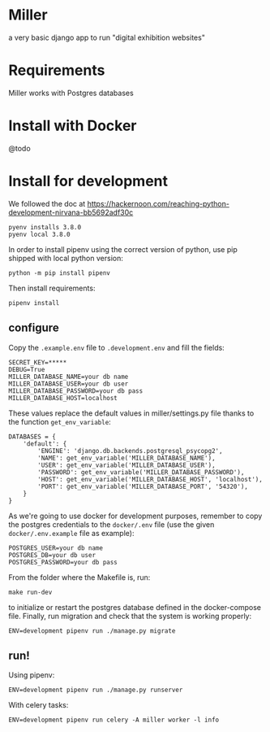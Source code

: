# Miller
a very basic django app to run "digital exhibition websites"

# Requirements
Miller works with Postgres databases

# Install with Docker
@todo

# Install for development
We followed the doc at https://hackernoon.com/reaching-python-development-nirvana-bb5692adf30c

    pyenv installs 3.8.0
    pyenv local 3.8.0

In order to install pipenv using the correct version of python,
use pip shipped with local python version:

    python -m pip install pipenv

Then install requirements:

    pipenv install

## configure
Copy the `.example.env` file to `.development.env` and fill the fields:

    SECRET_KEY=*****
    DEBUG=True
    MILLER_DATABASE_NAME=your db name
    MILLER_DATABASE_USER=your db user
    MILLER_DATABASE_PASSWORD=your db pass
    MILLER_DATABASE_HOST=localhost

These values replace the default values in miller/settings.py file thanks to the function `get_env_variable`:

    DATABASES = {
        'default': {
            'ENGINE': 'django.db.backends.postgresql_psycopg2',
            'NAME': get_env_variable('MILLER_DATABASE_NAME'),
            'USER': get_env_variable('MILLER_DATABASE_USER'),
            'PASSWORD': get_env_variable('MILLER_DATABASE_PASSWORD'),
            'HOST': get_env_variable('MILLER_DATABASE_HOST', 'localhost'),
            'PORT': get_env_variable('MILLER_DATABASE_PORT', '54320'),
        }
    }

As we're going to use docker for development purposes, remember to copy the postgres credentials to the
`docker/.env` file (use the given `docker/.env.example` file as example):

    POSTGRES_USER=your db name
    POSTGRES_DB=your db user
    POSTGRES_PASSWORD=your db pass

From the folder where the Makefile is, run:

    make run-dev

to initialize or restart the postgres database defined in the docker-compose file.
Finally, run migration and check that the system is working properly:

    ENV=development pipenv run ./manage.py migrate

## run!
Using pipenv:

    ENV=development pipenv run ./manage.py runserver

With celery tasks:

    ENV=development pipenv run celery -A miller worker -l info
